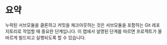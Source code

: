 # 요약

누락된 서브모듈을 클론하고 커밋을 체크아웃하는 것은 서브모듈을 포함하는 Git 레포지토리로 작업할 때 중요한 단계입니다. 이 랩에서 설명된 단계를 따르면 프로젝트가 올바르게 빌드되고 실행되도록 할 수 있습니다.
